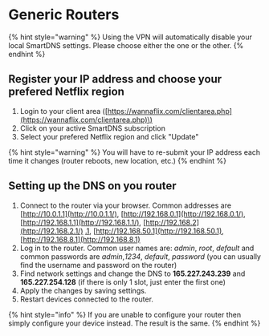 # Generic Routers

{% hint style="warning" %}
Using the VPN will automatically disable your local SmartDNS settings. Please choose either the one or the other.
{% endhint %}

## Register your IP address and choose your prefered Netflix region

1. Login to your client area \([https://wannaflix.com/clientarea.php](https://wannaflix.com/clientarea.php)\)
2. Click on your active SmartDNS subscription
3. Select your prefered Netflix region and click "Update"

{% hint style="warning" %}
You will have to re-submit your IP address each time it changes \(router reboots, new location, etc.\)
{% endhint %}

## Setting up the DNS on you router

1. Connect to the router via your browser. Common addresses are [http://10.0.1.1](http://10.0.1.1/), [http://192.168.0.1](http://192.168.0.1/), [http://192.168.1.1](http://192.168.1.1/),  [http://192.168.2](http://192.168.2.1/) [.1](http://192.168.2.1/), [http://192.168.50.1](http://192.168.50.1), [http://192.168.8.1](http://192.168.8.1)
2. Log in to the router. Common user names are: _admin_, _root_, _default_ and common passwords are _admin_,_1234_, _default_, _password_ \(you can usually find the username and password on the router\)
3. Find network settings and change the DNS to  **165.227.243.239** and **165.227.254.128** \(if there is only 1 slot, just enter the first one\)
4. Apply the changes by saving settings.
5. Restart devices connected to the router.

{% hint style="info" %}
If you are unable to configure your router then simply configure your device instead. The result is the same.
{% endhint %}

